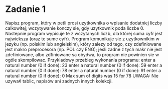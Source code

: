 # Zadanie 1

Napisz program, który w petli prosi uzytkownika o wpisanie dodatniej liczby calkowitej; wczytywanie konczy sie, gdy uzytkownik poda liczbe 0. 
Nastepnie program wypisuje te z wczytanych liczb, dla której suma cyfr jest najwieksza (oraz te sume cyfr).
Program komunikuje sie z uzytkownikim w jezyku (np. polskim lub angielskim), który
zalezy od tego, czy zdefiniowane jest makro preprocesora (np. POL czy ENG); jesli
zadne z tych makr nie jest zdefiniowane, albo zdfiniowane sa obydwa, to program
nie powinien sie w ogóle skompilowac.
Przykladowy przebieg wykonania programu:
enter a natural number (0 if done): 23
enter a natural number (0 if done): 59
enter a natural number (0 if done): 78
enter a natural number (0 if done): 91
enter a natural number (0 if done): 0
Max sum of digits was 15 for 78
UWAGA: Nie uzywa¢ tablic, napisów ani zadnych innych kolekcji.
